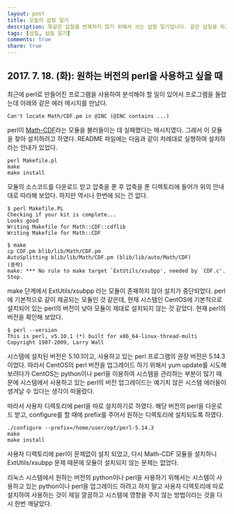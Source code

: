 ```yaml
---
layout: post
title: 오늘의 삽질 일기
description: 똑같은 삽질을 반복하지 않기 위해서 쓰는 삽질 일기입니다. 같은 삽질을 하고 계신 분들께도 도움이 되기를.
tags: [삽질, 삽질 일기]
comments: true
share: true
---
```



## 2017. 7. 18. (화): 원하는 버전의 perl을 사용하고 싶을 때

최근에 perl로 만들어진 프로그램을 사용하여 분석해야 할 일이 있어서 프로그램을 돌렸는데 아래와 같은 에러 메시지를 만났다.

```
Can't locate Math/CDF.pm in @INC (@INC contains ...)
```

perl이 [Math-CDF](http://search.cpan.org/~callahan/Math-CDF-0.1/CDF.pm)라는 모듈을 불러들이는 데 실패했다는 메시지였다. 그래서 이 모듈을 찾아 설치하려고 하였다. README 파일에는 다음과 같이 차례대로 실행하여 설치하라는 안내가 있었다.

```
perl Makefile.pl
make
make install
```

모듈의 소스코드를 다운로드 받고 압축을 푼 후 압축을 푼 디렉토리에 들어가 위의 안내대로 따라해 보았다. 하지만 역시나 한번에 되는 건 없다.

```
$ perl Makefile.PL
Checking if your kit is complete...
Looks good
Writing Makefile for Math::CDF::cdflib
Writing Makefile for Math::CDF

$ make
cp CDF.pm blib/lib/Math/CDF.pm
AutoSplitting blib/lib/Math/CDF.pm (blib/lib/auto/Math/CDF)
(중략)
make: *** No rule to make target `ExtUtils/xsubpp', needed by `CDF.c'.  Stop.
```

make 단계에서 ExtUtils/xsubpp 라는 모듈이 존재하지 않아 설치가 중단되었다. perl에 기본적으로 같이 제공되는 모듈인 것 같은데, 현재 시스템인 CentOS에 기본적으로 설치되어 있는 perl의 버전이 낮아 모듈이 제대로 설치되지 않는 것 같았다. 현재 perl의 버전을 확인해 보았다.

```
$ perl --version
This is perl, v5.10.1 (*) built for x86_64-linux-thread-multi
Copyright 1987-2009, Larry Wall
```

시스템에 설치된 버전은 5.10.1이고, 사용하고 있는 perl 프로그램의 권장 버전은 5.14.3 이었다. 따라서 CentOS의 perl 버전을 업그레이드 하기 위해서 yum update를 시도해 보려다가 CentOS는 python이나 perl을 이용하여 시스템을 관리하는 부분이 많기 때문에 시스템에서 사용하고 있는 perl의 버전 업그레이드는 예기치 않은 시스템 에러들이 생겨날 수 있다는 생각이 떠올랐다.

따라서 사용자 디렉토리에 perl을 따로 설치하기로 하였다. 해당 버전의 perl을 다운로드 받고, configure를 할 때에 prefix를 주어서 원하는 디렉토리에 설치되도록 하였다.

```
./configure --prefix=/home/user/opt/perl-5.14.3
make
make install
```

사용자 디렉토리에 perl이 문제없이 설치 되었고, 다시 Math-CDF 모듈을 설치하니 ExtUtils/xsubpp 문제 때문에 모듈이 설치되지 않는 문제는 없었다.

리눅스 시스템에서 원하는 버전의 python이나 perl을 사용하기 위해서는 시스템이 사용하고 있는 python이나 perl을 업그레이드 하려고 하지 말고 사용자 디렉토리에 따로 설치하여 사용하는 것이 제일 깔끔하고 시스템에 영향을 주지 않는 방법이라는 것을 다시 한번 깨달았다.
